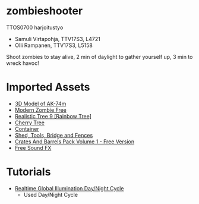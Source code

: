 # zombieshooter
TTOS0700 harjoitustyo

- Samuli Virtapohja, TTV17S3, L4721
- Olli Rampanen, TTV17S3, L5158

Shoot zombies to stay alive, 2 min of daylight to gather yourself up, 3 min to wreck havoc!

# Imported Assets

- [3D Model of AK-74m](https://assetstore.unity.com/packages/3d/props/guns/3d-model-of-ak-74m-58358)
- [Modern Zombie Free](https://assetstore.unity.com/packages/3d/characters/humanoids/modern-zombie-free-58134)
- [Realistic Tree 9 [Rainbow Tree]](https://assetstore.unity.com/packages/3d/vegetation/trees/realistic-tree-9-rainbow-tree-54622)
- [Cherry Tree](https://assetstore.unity.com/packages/3d/vegetation/trees/cherry-tree-88129)
- [Container](https://assetstore.unity.com/packages/3d/props/industrial/container-658)
- [Shed, Tools, Bridge and Fences](https://assetstore.unity.com/packages/3d/props/shed-tools-bridge-and-fences-104216)
- [Crates And Barrels Pack Volume 1 - Free Version](https://assetstore.unity.com/packages/3d/props/exterior/crates-and-barrels-pack-volume-1-free-version-128829)
- [Free Sound FX](https://assetstore.unity.com/packages/audio/sound-fx/free-sound-fx-31837)

# Tutorials

- [Realtime Global Illumination Day/Night Cycle](https://assetstore.unity.com/packages/audio/sound-fx/free-sound-fx-31837)
	- Used Day/Night Cycle